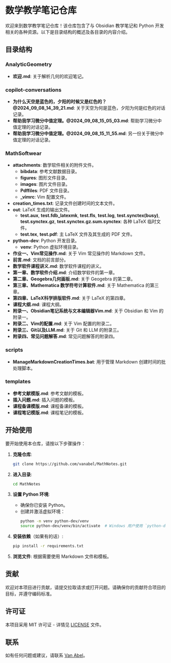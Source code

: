 # 数学教学笔记仓库

欢迎来到数学教学笔记仓库！该仓库包含了与 Obsidian 教学笔记和 Python 开发相关的各种资源。以下是目录结构的概述及各目录的内容介绍。

## 目录结构

### AnalyticGeometry
- **欢迎.md**: 关于解析几何的欢迎笔记。

### copilot-conversations
- **为什么天空是蓝色的，夕阳的时候又是红色的？@2024_09_08_14_39_21.md**: 关于天空为何是蓝色，夕阳为何是红色的对话记录。
- **帮助我学习微分中值定理。@2024_09_08_15_05_03.md**: 帮助学习微分中值定理的对话记录。
- **帮助我学习微分中值定理。@2024_09_08_15_11_55.md**: 另一份关于微分中值定理的对话记录。

### MathSoftwear
- **attachments**: 数学软件相关的附件文件。
  - **bibdata**: 参考文献数据目录。
  - **figures**: 图形文件目录。
  - **images**: 图片文件目录。
  - **Pdffiles**: PDF 文件目录。
  - **_vimrc**: Vim 配置文件。
- **creation_times.txt**: 记录文件创建时间的文本文件。
- **out**: LaTeX 生成的输出文件。
  - **test.aux**, **test.fdb_latexmk**, **test.fls**, **test.log**, **test.synctex(busy)**, **test.synctex.gz**, **test.synctex.gz.sum.synctex**: 各种 LaTeX 临时文件。
  - **test.tex**, **test.pdf**: 主 LaTeX 文件及其生成的 PDF 文件。
- **python-dev**: Python 开发目录。
  - **venv**: Python 虚拟环境目录。
- **作业一、Vim常见操作.md**: 关于 Vim 常见操作的 Markdown 文件。
- **前言.md**: 文档的前言部分。
- **数学软件课程讲义.md**: 数学软件课程的讲义。
- **第一章、数学软件介绍.md**: 介绍数学软件的第一章。
- **第二章、Geogebra几何画板.md**: 关于 Geogebra 的第二章。
- **第三章、Mathematica 数学符号计算软件.md**: 关于 Mathematica 的第三章。
- **第四章、LaTeX科学排版软件.md**: 关于 LaTeX 的第四章。
- **课程大纲.md**: 课程大纲。
- **附录一、Obsidian笔记系统与文本编辑器Vim.md**: 关于 Obsidian 和 Vim 的附录一。
- **附录二、Vim的配置.md**: 关于 Vim 配置的附录二。
- **附录三、Git以及LLM.md**: 关于 Git 和 LLM 的附录三。
- **附录四、常见问题解答.md**: 常见问题解答的附录四。

### scripts
- **ManageMarkdownCreationTimes.bat**: 用于管理 Markdown 创建时间的批处理脚本。

### templates
- **参考文献模版.md**: 参考文献的模板。
- **插入问题.md**: 插入问题的模板。
- **课程备课模版.md**: 课程备课的模板。
- **课程笔记模版.md**: 课程笔记的模板。

## 开始使用

要开始使用本仓库，请按以下步骤操作：

1. **克隆仓库**:
   ```sh
   git clone https://github.com/vanabel/MathNotes.git
   ```

2. **进入目录**:
   ```sh
   cd MathNotes
   ```

3. **设置 Python 环境**:
   - 确保你已安装 Python。
   - 创建并激活虚拟环境：
     ```sh
     python -m venv python-dev/venv
     source python-dev/venv/bin/activate  # Windows 用户使用 `python-dev\venv\Scripts\activate`
     ```

4. **安装依赖**（如果有的话）:
   ```sh
   pip install -r requirements.txt
   ```

5. **浏览文件**: 根据需要使用 Markdown 文件和模板。

## 贡献

欢迎对本项目进行贡献，请提交拉取请求或打开问题。请确保你的贡献符合项目的目标，并遵守编码标准。

## 许可证

本项目采用 MIT 许可证 - 详情见 [LICENSE](LICENSE) 文件。

## 联系

如有任何问题或建议，请联系 [Van Abel](mailto:van141.abel@gmail.com)。

